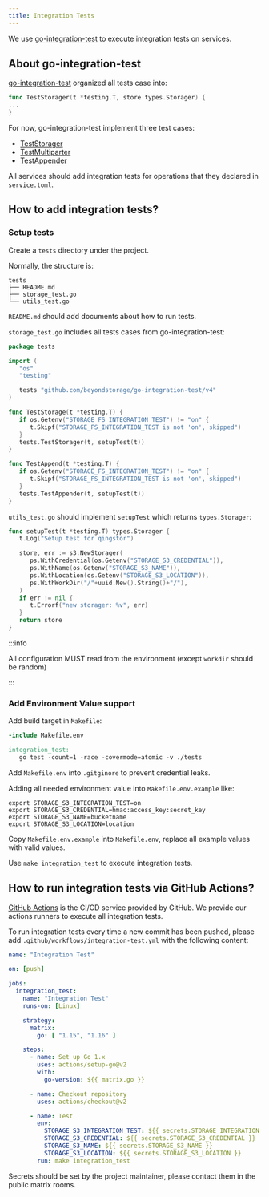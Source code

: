 ```yaml
---
title: Integration Tests
---
```


We use [go-integration-test][] to execute integration tests on services.

## About go-integration-test

[go-integration-test][] organized all tests case into:

```go
func TestStorager(t *testing.T, store types.Storager) {
...
}
```

For now, go-integration-test implement three test cases:

- [TestStorager](https://github.com/beyondstorage/go-integration-test/blob/master/storager.go)
- [TestMultiparter](https://github.com/beyondstorage/go-integration-test/blob/master/multiparter.go)
- [TestAppender](https://github.com/beyondstorage/go-integration-test/blob/master/appender.go)

All services should add integration tests for operations that they declared in `service.toml`.

## How to add integration tests?

### Setup tests

Create a `tests` directory under the project.

Normally, the structure is:

```shell
tests
├── README.md
├── storage_test.go
└── utils_test.go
```

`README.md` should add documents about how to run tests.

`storage_test.go` includes all tests cases from go-integration-test:

```go
package tests

import (
   "os"
   "testing"

   tests "github.com/beyondstorage/go-integration-test/v4"
)

func TestStorage(t *testing.T) {
   if os.Getenv("STORAGE_FS_INTEGRATION_TEST") != "on" {
      t.Skipf("STORAGE_FS_INTEGRATION_TEST is not 'on', skipped")
   }
   tests.TestStorager(t, setupTest(t))
}

func TestAppend(t *testing.T) {
   if os.Getenv("STORAGE_FS_INTEGRATION_TEST") != "on" {
      t.Skipf("STORAGE_FS_INTEGRATION_TEST is not 'on', skipped")
   }
   tests.TestAppender(t, setupTest(t))
}
```

`utils_test.go` should implement `setupTest` which returns `types.Storager`:

```go
func setupTest(t *testing.T) types.Storager {
   t.Log("Setup test for qingstor")

   store, err := s3.NewStorager(
      ps.WithCredential(os.Getenv("STORAGE_S3_CREDENTIAL")),
      ps.WithName(os.Getenv("STORAGE_S3_NAME")),
      ps.WithLocation(os.Getenv("STORAGE_S3_LOCATION")),
      ps.WithWorkDir("/"+uuid.New().String()+"/"),
   )
   if err != nil {
      t.Errorf("new storager: %v", err)
   }
   return store
}
```

:::info

All configuration MUST read from the environment (except `workdir` should be random)

:::

### Add Environment Value support

Add build target in `Makefile`:

```makefile
-include Makefile.env

integration_test:
   go test -count=1 -race -covermode=atomic -v ./tests
```

Add `Makefile.env` into `.gitginore` to prevent credential leaks.

Adding all needed environment value into `Makefile.env.example` like:

```shell
export STORAGE_S3_INTEGRATION_TEST=on
export STORAGE_S3_CREDENTIAL=hmac:access_key:secret_key
export STORAGE_S3_NAME=bucketname
export STORAGE_S3_LOCATION=location
```

Copy `Makefile.env.example` into `Makefile.env`, replace all example values with valid values.

Use `make integration_test` to execute integration tests.

## How to run integration tests via GitHub Actions?

[GitHub Actions](https://github.com/features/actions) is the CI/CD service provided by GitHub. We provide our actions runners to execute all integration tests.

To run integration tests every time a new commit has been pushed, please add `.github/workflows/integration-test.yml` with the following content:

```yaml
name: "Integration Test"

on: [push]

jobs:
  integration_test:
    name: "Integration Test"
    runs-on: [Linux]

    strategy:
      matrix:
        go: [ "1.15", "1.16" ]

    steps:
      - name: Set up Go 1.x
        uses: actions/setup-go@v2
        with:
          go-version: ${{ matrix.go }}

      - name: Checkout repository
        uses: actions/checkout@v2

      - name: Test
        env:
          STORAGE_S3_INTEGRATION_TEST: ${{ secrets.STORAGE_INTEGRATION_TEST }}
          STORAGE_S3_CREDENTIAL: ${{ secrets.STORAGE_S3_CREDENTIAL }}
          STORAGE_S3_NAME: ${{ secrets.STORAGE_S3_NAME }}
          STORAGE_S3_LOCATION: ${{ secrets.STORAGE_S3_LOCATION }}
        run: make integration_test
```

Secrets should be set by the project maintainer, please contact them in the public matrix rooms.

[go-integration-test]: https://github.com/beyondstorage/go-integration-test
